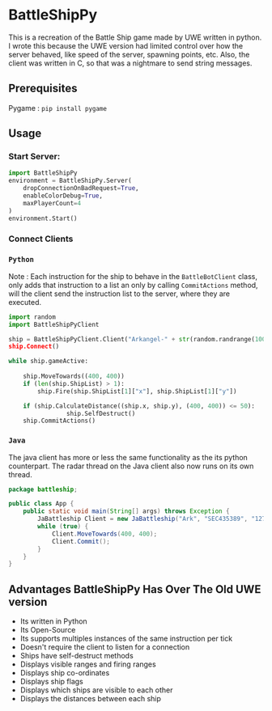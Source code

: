 # BattleShipPy
This is a recreation of the Battle Ship game made by UWE written in python. I wrote this because the UWE version had limited control over how the server behaved, like speed of the server, spawning points, etc. Also, the client was written in C, so that was a nightmare to send string messages.

## Prerequisites
Pygame : `pip install pygame`


## Usage
### Start Server:
```python
import BattleShipPy
environment = BattleShipPy.Server(
	dropConnectionOnBadRequest=True,
	enableColorDebug=True,
	maxPlayerCount=4
)
environment.Start()
```

### Connect Clients
### `Python`
Note : Each instruction for the ship to behave in the `BattleBotClient` class, only adds that instruction to a list an only by calling `CommitActions` method, will the client send the instruction list to the server, where they are executed.

```python
import random
import BattleShipPyClient

ship = BattleShipPyClient.Client("Arkangel-" + str(random.randrange(100,999)), "S23", localhost", 9999)
ship.Connect()

while ship.gameActive:
	
	ship.MoveTowards((400, 400))
	if (len(ship.ShipList) > 1):
		ship.Fire(ship.ShipList[1]["x"], ship.ShipList[1]["y"]) 

	if (ship.CalculateDistance((ship.x, ship.y), (400, 400)) <= 50):
				ship.SelfDestruct()
	ship.CommitActions()
```

### `Java`

The java  client has more or less the same functionality as the its python counterpart. The radar thread on the Java client also now runs on its own thread.

```java
package battleship;

public class App {
    public static void main(String[] args) throws Exception {
		JaBattleship Client = new JaBattleship("Ark", "SEC435389", "127.0.0.1", 9999);
		while (true) {
			Client.MoveTowards(400, 400);
			Client.Commit();
		}
    }
}
```




## Advantages BattleShipPy Has Over The Old UWE version
- Its written in Python
- Its Open-Source
- Its supports multiples instances of the same instruction per tick
- Doesn't require the client to listen for a connection
- Ships have self-destruct methods
- Displays visible ranges and firing ranges
- Displays ship co-ordinates
- Displays ship flags
- Displays which ships are visible to each other
- Displays the distances between each ship